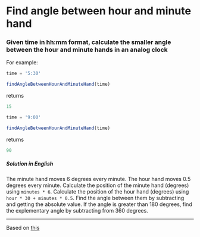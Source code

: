 # Find angle between hour and minute hand

### Given time in hh:mm format, calculate the smaller angle between the hour and minute hands in an analog clock

For example:

```js
time = '5:30'

findAngleBetweenHourAndMinuteHand(time)
```

returns

```js
15
```

```js
time = '9:00'

findAngleBetweenHourAndMinuteHand(time)
```

returns

```js
90
```

##### Solution in English

The minute hand moves 6 degrees every minute. The hour hand moves 0.5 degrees every minute.
Calculate the position of the minute hand (degrees) using `minutes * 6`.
Calculate the position of the hour hand (degrees) using `hour * 30 + minutes * 0.5`.
Find the angle between them by subtracting and getting the absolute value.
If the angle is greater than 180 degrees, find the explementary angle by  subtracting from 360 degrees.

---
Based on [this](http://www.techiedelight.com/angle-between-hour-minute-hand/)
